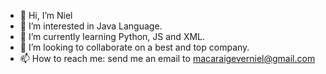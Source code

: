 - 👋 Hi, I’m Niel
- 👀 I’m interested in Java Language.
- 🌱 I’m currently learning Python, JS and XML.
- 💞️ I’m looking to collaborate on a best and top company.
- 📫 How to reach me: send me an email to macaraigeverniel@gmail.com

<!---
NKMacaraig/NKMacaraig is a ✨ special ✨ repository because its `README.md` (this file) appears on your GitHub profile.
You can click the Preview link to take a look at your changes.
--->
